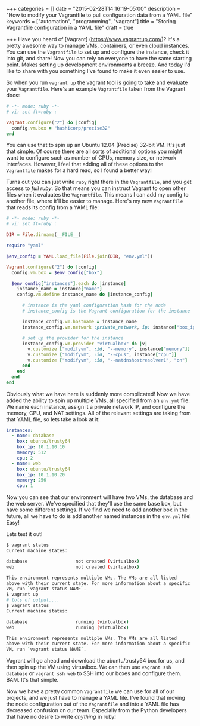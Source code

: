 +++
categories = []
date = "2015-02-28T14:16:19-05:00"
description = "How to modify your Vagrantfile to pull configuration data from a YAML file"
keywords = ["automation", "programming", "vagrant"]
title = "Storing Vagrantfile configuration in a YAML file"
draft = true

+++
Have you heard of [Vagrant] (https://www.vagrantup.com/)? It's a pretty awesome way to manage VMs, containers, or even cloud instances. You can use the `Vagrantfile` to set up and configure the instance, check it into git, and share! Now you can rely on everyone to have the same starting point. Makes setting up development environments a breeze. And today I'd like to share with you something I've found to make it even easier to use.

So when you run `vagrant up` the vagrant tool is going to take and evaluate your `Vagrantfile`. Here's an example `Vagrantfile` taken from the Vagrant docs:

```ruby
# -*- mode: ruby -*-
# vi: set ft=ruby :

Vagrant.configure("2") do |config|
  config.vm.box = "hashicorp/precise32"
end
```

You can use that to spin up an Ubuntu 12.04 (Precise) 32-bit VM. It's just that simple. Of course there are all sorts of additional options you might want to configure such as number of CPUs, memory size, or network interfaces. However, I feel that adding all of these options to the `Vagrantfile` makes for a hard read, so I found a better way!

Turns out you can just write `ruby` right there in the `Vagrantfile`, and you get access to _full ruby_. So that means you can instruct Vagrant to open other files when it evaluates the `Vagrantfile`. This means I can add my config to another file, where it'll be easier to manage. Here's my new `Vagrantfile` that reads its config from a YAML file:

```ruby
# -*- mode: ruby -*-
# vi: set ft=ruby :

DIR = File.dirname(__FILE__)

require "yaml"

$env_config = YAML.load_file(File.join(DIR, "env.yml"))

Vagrant.configure("2") do |config|
  config.vm.box = $env_config["box"]

  $env_config["instances"].each do |instance|
    instance_name = instance["name"]
    config.vm.define instance_name do |instance_config|

      # instance is the yaml configuration hash for the node
      # instance_config is the Vagrant configuration for the instance

      instance_config.vm.hostname = instance_name
      instance_config.vm.network :private_network, ip: instance["box_ip"]

      # set up the provider for the instance
      instance_config.vm.provider "virtualbox" do |v|
        v.customize ["modifyvm", :id, "--memory", instance["memory"]]
        v.customize ["modifyvm", :id, "--cpus", instance["cpu"]]
        v.customize ["modifyvm", :id, "--natdnshostresolver1", "on"]
      end
    end
  end
end
```

Obviously what we have here is suddenly more complicated! Now we have added the ability to spin up multiple VMs, all specified from an `env.yml` file. We name each instance, assign it a private network IP, and configure the memory, CPU, and NAT settings. All of the relevant settings are taking from that YAML file, so lets take a look at it:

```YAML
instances:
  - name: database
    box: ubuntu/trusty64
    box_ip: 10.1.10.10
    memory: 512
    cpu: 2
  - name: web
    box: ubuntu/trusty64
    box_ip: 10.1.10.20
    memory: 256
    cpu: 1
```

Now you can see that our environment will have two VMs, the database and the web server. We've specified that they'll use the same base box, but have some different settings. If we find we need to add another box in the future, all we have to do is add another named instances in the `env.yml` file! Easy!

Lets test it out!

```bash
$ vagrant status
Current machine states:

database                  not created (virtualbox)
web                       not created (virtualbox)

This environment represents multiple VMs. The VMs are all listed
above with their current state. For more information about a specific
VM, run `vagrant status NAME`.
$ vagrant up
# lots of output....
$ vagrant status
Current machine states:

database                  running (virtualbox)
web                       running (virtualbox)

This environment represents multiple VMs. The VMs are all listed
above with their current state. For more information about a specific
VM, run `vagrant status NAME`.
```

Vagrant will go ahead and download the ubuntu/trusty64 box for us, and then spin up the VM using virtualbox. We can then use `vagrant ssh database` or `vagrant ssh web` to SSH into our boxes and configure them. BAM. It's that simple.

Now we have a pretty common `Vagrantfile` we can use for all of our projects, and we just have to manage a YAML file. I've found that moving the node configuration out of the `Vagrantfile` and into a YAML file has decreased confusion on our team. Especially from the Python developers that have no desire to write _anything_ in ruby!
